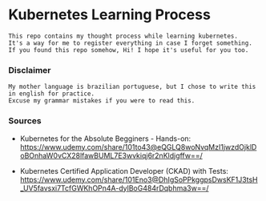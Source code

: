 # Kubernetes Learning Process
    This repo contains my thought process while learning kubernetes.
    It's a way for me to register everything in case I forget something.
    If you found this repo somehow, Hi! I hope it's useful for you too.

### Disclaimer
    My mother language is brazilian portuguese, but I chose to write this in english for practice.
    Excuse my grammar mistakes if you were to read this.

### Sources
- Kubernetes for the Absolute Begginers - Hands-on: 
https://www.udemy.com/share/101to43@eQGLQ8woNvqMzI1jwzdOjklDoBOnhaW0vCX28lfawBUML7E3wvkiqj6r2nKldjgffw==/ 

- Kubernetes Certified Application Developer (CKAD) with Tests:
https://www.udemy.com/share/101Eno3@DhIgSoPPkggpsDwsKF1J3tsH_UV5favsxi7TcfGWKhOPn4A-dylBoG484rDqbhma3w==/